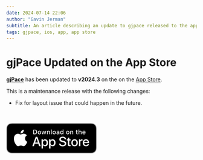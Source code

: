 ```yaml
---
date: 2024-07-14 22:06
author: "Gavin Jerman"
subtitle: An article describing an update to gjpace released to the app store.
tags: gjpace, ios, app, app store
---
```


# gjPace Updated on the App Store

[**gjPace**](/projects/gjPace) has been updated to **v2024.3** on the on the [App Store](https://apps.apple.com/gb/app/gjpace/id1532589479?platform=iphone).  

This is a maintenance release with the following changes:
- Fix for layout issue that could happen in the future.
<br>

[![download](/images/Download_on_the_App_Store_Badge_US-UK_RGB_blk_092917.svg)](https://apps.apple.com/gb/app/gjpace/id1532589479?platform=iphone)
